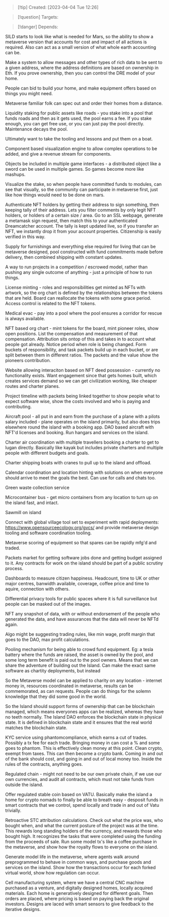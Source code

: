 
>[!tip] Created: [2023-04-04 Tue 12:26]

>[!question] Targets: 

>[!danger] Depends: 

SILD starts to look like what is needed for Mars, so the ability to show a metaverse version that accounts for cost and impact of all actions is required.  Also can act as a small version of what whole earth accounting can be.

Make a system to allow messages and other types of rich data to be sent to a given address, where the address definitions are based on ownership in Eth.  If you prove ownership, then you can control the DRE model of your home.

People can bid to build your home, and make equipment offers based on things you might need.

Metaverse familiar folk can spec out and order their homes from a distance.

Liquidity staking for public assets like roads - you stake into a pool that funds roads and then as it gets used, the pool earns a fee.  If you stake enough, you can get free use, or you can just pay the pool directly.  Maintenance decays the pool.  

Ultimately want to take the tooling and lessons and put them on a boat.

Component based visualization engine to allow complex operations to be added, and give a revenue stream for components.

Objects be included in multiple game interfaces - a distributed object like a sword can be used in multiple games.  So games become more like mashups.

Visualize the stake, so when people have committed funds to modules, can see that visually, so the community can participate in metaverse first, just like how things would need to be done on mars.

Authenticate NFT holders by getting their address to sign something, then keeping tally of their address.  Lets you filter comments by only legit NFT holders, or holders of a certain size / area.  Go to an SSL webpage, generate a metamask sign request, then match this to your authenticated Dreamcatcher account.  The tally is kept updated live, so if you transfer an NFT, we instantly drop it from your account properties.  Citizenship is easily verified in this way.

Supply for furnishings and everything else required for living that can be metaverse designed, pool constructed with fund commitments made before delivery, then combined shipping with constant updates.

A way to run projects in a competition / escrowed model, rather than pushing any single outcome of anything - just a principle of how to run things.

License minting - roles and responsibilities get minted as NFTs with artwork, so the org chart is defined by the relationships between the tokens that are held.  Board can reallocate the tokens with some grace period.  Access control is related to the NFT tokens.

Medical evac - pay into a pool where the pool ensures a corridor for rescue is always available.

NFT based org chart - mint tokens for the board, mint pioneer roles, show open positions.  List the compensation and measurement of that compensation.  Attribution sits ontop of this and takes in to account what people got already.  Notice period when role is being changed.  Form buckets of responsibility, and task packets build up in each bucket, or are split between them in different ratios.  The packets and the value show the pioneers contribution.

Website allowing interaciton based on NFT deed possession - currently no functionality exists.  Want engagement since that gets homes built, which creates services demand so we can get civilization working, like cheaper routes and charter planes.

Project timeline with packets being linked together to show people what to expect software wise, show the costs involved and who is paying and contributing.

Aircraft pool - all put in and earn from the purchase of a plane with a pilots salary included - plane operates on the island primarily, but also does trips elsewhere round the island with a booking app.  DAO based aircraft with NFT'd licenses and booking.  Run hangars and services on the island.

Charter air coordination with multiple travellers booking a charter to get to lugan directly.  Basically like kayak but includes private charters and multiple people with different budgets and goals.

Charter shipping boats with cranes to pull up to the island and offload.

Calendar coordination and location hinting with solutions on when everyone should arrive to meet the goals the best.  Can use for calls and chats too.

Green waste collection service

Microcontainer bus - get micro containers from any location to turn up on the island fast, and intact.

Sawmill on island

Connect with global village tool set to experiment with rapid deployments: https://www.opensourceecology.org/gvcs/ and provide metaverse design tooling and software coordination tooling.

Metaverse scoring of equipment so that spares can be rapidly mfg'd and traded.

Packets market for getting software jobs done and getting budget assigned to it.  Any contracts for work on the island should be part of a public scrutiny process.

Dashboards to measure citizen happiness.  Headcount, time to UK or other major centres, banwidth available, coverage, coffee price and time to aquire, connection with others.

Differential privacy tools for public spaces where it is full surveillance but people can be masked out of the images.

NFT any snapshot of data, with or without endorsement of the people who generated the data, and have assurances that the data will never be NFTd again.

Algo might be suggesting trading rules, like min wage, profit margin that goes to the DAO, max profit calculations.

Pooling mechanism for being able to crowd fund equipment.  Eg: a tesla battery where the funds are raised, the asset is owned by the pool, and some long term benefit is paid out to the pool owners.  Means that we can share the adventure of building out the Island.  Can make the exact same software as chartity deployments, but instead

So the Metaverse model can be applied to charity on any location - internet money in, resources coordinated in metaverse, results can be commemorated, as can requests.  People can do things for the solemn knowledge that they did some good in the world.

So the Island should support forms of ownership that can be blockchain managed, which means everyones apps can be realized, whereas they have no teeth normally.  The Island DAO enforces the blockchain state in physical state.  It is defined in blockchain state and it ensures that the real world matches the blockchain state.

KYC service using phantomcompliance, which earns a cut of trades.  Possibly a tx fee for each trade.  Bringing money in can cost a % and some goes to phantom.  This is effectively clean money at this point.  Clean crypto, exempt from taxes.  This can then become a crypto bank.  Coming in and out of the bank should cost, and going in and out of local money too.  Inside the rules of the contracts, anything goes.

Regulated chain - might not need to be our own private chain, if we use our own currencies, and  audit all contracts, which must not take funds from outside the island.

Offer regulated stable coin based on VATU.  Basically make the island a home for crypto nomads to finally be able to breath easy - desposit funds in smart contracts that we control, spend locally and trade in and out of Vatu trivially.

Retroactive STC attribution calculations.  Check out what the price was, who bought when, and what the current posture of the project was at the time.  This rewards long standing holders of the currency, and rewards those who bought high.  It recognizes the tasks that were completed using the funding from the proceeds of sale.  Run some model tx's like a coffee purchase in the metaverse, and show how the royalty flows to everyone on the island.

Generate model life in the metaverse, where agents walk around preprogrammed to behave in common ways, and purchase goods and services on the island.  Show how the transactions occur for each forked virtual world, show how regulation can occur.

Cell manufacturing system, where we have a central CNC machine purchased as a venture, and digitally designed homes, locally acquired materials.  Each home is generatively designed for different goals.  Then orders are placed, where pricing is based on paying back the original investors.  Designs are laced with smart sensors to give feedback to the iterative designs.